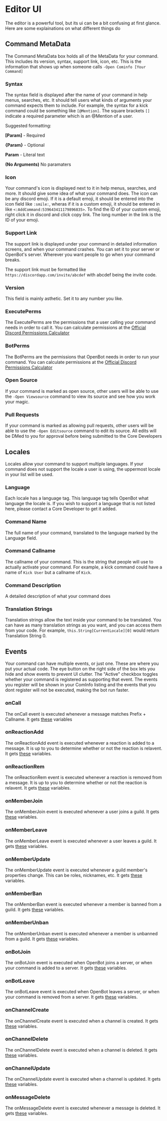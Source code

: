 # Editor UI

The editor is a powerful tool, but its ui can be a bit confusing at first glance. Here are some explainations on what different things do

## Command MetaData

The Command MetaData box holds all of the MetaData for your command. This includes its version, syntax, support link, icon, etc. This is the information that shows up when someone calls `-Open Cominfo [Your Command]`

### Syntax

The syntax field is displayed after the name of your command in help menus, searches, etc. It should tell users what kinds of arguments your command expects them to include. For example, the syntax for a kick command could be something like `[@Mention]`. The square brackets `[]` indicate a required parameter which is an @Mention of a user.

Suggested formatting:

**[Param]** - Required

**{Param}** - Optional

**Param** - Literal text

**(No Arguments)** No paramaters

### Icon

Your command's icon is displayed next to it in help menus, searches, and more. It should give some idea of what your command does. The icon can be any discord emoji. If it is a default emoji, it should be entered into the icon field like `:smile:`, wheras if it is a custom emoji, it should be entered in like `<:AddCommand:539643411179896835>`. To find the ID of your custom emoji, right click it in discord and click copy link. The long number in the link is the ID of your emoji.

### Support Link

The support link is displayed under your command in detailed information screens, and when your command crashes. You can set it to your server or OpenBot's server. Wherever you want people to go when your command breaks.

The support link must be formatted like `https://discordapp.com/invite/abcdef` with abcdef being the invite code.

### Version

This field is mainly asthetic. Set it to any number you like.

### ExecutePerms

The ExecutePerms are the permissions that a user calling your command needs in order to call it. You can calculate permissions at the <a href="https://discordapi.com/permissions.html">Official Discord Permissions Calculator</a>

### BotPerms

The BotPerms are the permissions that OpenBot needs in order to run your command. You can calculate permissions at the <a href="https://discordapi.com/permissions.html">Official Discord Permissions Calculator</a>

### Open Source

If your command is marked as open source, other users will be able to use the `-Open Viewsource` command to view its source and see how you work your magic.

### Pull Requests

If your command is marked as allowing pull requests, other users will be able to use the `-Open Editsource` command to edit its source. All edits will be DMed to you for approval before being submitted to the Core Developers

## Locales

Locales allow your command to support multiple languages. If your command does not support the locale a user is using, the uppermost locale in your list will be used.

### Language

Each locale has a language tag. This language tag tells OpenBot what language the locale is. If you wish to support a language that is not listed here, please contact a Core Developer to get it added.

### Command Name

The full name of your command, translated to the language marked by the Language field.

### Command Callname

The callname of your command. This is the string that people will use to actually activate your command. For example, a kick command could have a name of `Kick User` but a callname of `Kick`.

### Command Description

A detailed description of what your command does

### Translation Strings

Translation strings allow the text inside your command to be translated. You can have as many translation strings as you want, and you can access them from your code. For example, `this.String[CurrentLocale][0]` would return Translation String 0.

## Events

Your command can have multiple events, or just one. These are where you put your actual code. The eye button on the right side of the box lets you hide and show events to prevent UI clutter. The "Active" checkbox toggles whether your command is registered as supporting that event. The events you register will be shown in your ComInfo listing and the events that you dont register will not be executed, making the bot run faster.

### onCall

The onCall event is executed whenever a message matches Prefix + Callname. It gets <a href="#oncall">these</a> variables

### onReactionAdd

The onReactionAdd event is executed whenever a reaction is added to a message. It is up to you to determine whether or not the reaction is relavent. It gets <a href="#onreactadd-onreactrem">these</a> variables.

### onReactionRem

The onReactionRem event is executed whenever a reaction is removed from a message. It is up to you to determine whether or not the reaction is relavent. It gets <a href="#onreactadd-onreactrem">these</a> variables.

### onMemberJoin

The onMemberJoin event is executed whenever a user joins a guild. It gets <a href="#onmemberjoin-onmemberleave">these</a> variables.

### onMemberLeave

The onMemberLeave event is executed whenever a user leaves a guild. It gets <a href="#onmemberjoin-onmemberleave">these</a> variables.

### onMemberUpdate

The onMemberUpdate event is executed whenever a guild member's properties change. This can be roles, nicknames, etc. It gets <a href="#onmemberupdate">these</a> variables.

### onMemberBan

The onMemberBan event is executed whenever a member is banned from a guild. It gets <a href="#onmemberban-onmemberunban">these</a> variables.

### onMemberUnban

The onMemberUnban event is executed whenever a member is unbanned from a guild. It gets <a href="#onmemberban-onmemberunban">these</a> variables.

### onBotJoin

The onBotJoin event is executed when OpenBot joins a server, or when your command is added to a server. It gets <a href="#onbotjoin-onbotleave">these</a> variables.

### onBotLeave

The onBotLeave event is executed when OpenBot leaves a server, or when your command is removed from a server. It gets <a href="#onbotjoin-onbotleave">these</a> variables.

### onChannelCreate

The onChannelCreate event is executed when a channel is created. It gets <a href="#onchannelcreate-onchanneldelete">these</a> variables.

### onChannelDelete

The onChannelDelete event is executed when a channel is deleted. It gets <a href="#onchannelcreate-onchanneldelete">these</a> variables.

### onChannelUpdate

The onChannelUpdate event is executed when a channel is updated. It gets <a href="#onchannelupdate">these</a> variables.

### onMessageDelete

The onMessageDelete event is executed whenever a message is deleted. It gets <a href="#onmessagedelete">these</a> variables.
